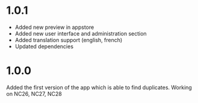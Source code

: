 # 1.0.1
- Added new preview in appstore
- Added new user interface and administration section
- Added translation support (english, french)
- Updated dependencies
# 1.0.0
Added the first version of the app which is able to find duplicates. Working on NC26, NC27, NC28